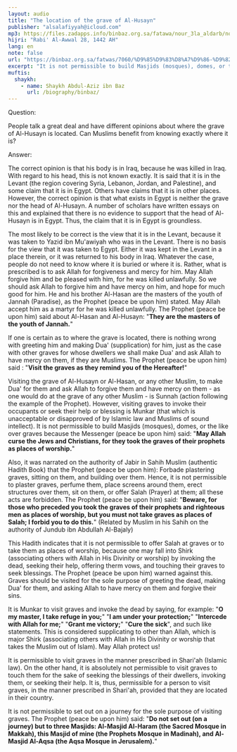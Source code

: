 ```yaml
---
layout: audio
title: "The location of the grave of Al-Husayn"
publisher: "alsalafiyyah@icloud.com"
mp3: https://files.zadapps.info/binbaz.org.sa/fatawa/nour_3la_aldarb/nour_168/16806.mp3
hijri: "Rabi' Al-Awwal 28, 1442 AH"
lang: en
note: false
url: "https://binbaz.org.sa/fatwas/7060/%D9%85%D9%83%D8%A7%D9%86-%D9%82%D8%A8%D8%B1-%D8%A7%D9%84%D8%AD%D8%B3%D9%8A%D9%86-%D8%B1%D8%B6%D9%8A-%D8%A7%D9%84%D9%84%D9%87-%D8%B9%D9%86%D9%87-%D9%88%D8%A7%D9%84%D8%B2%D9%8A%D8%A7%D8%B1%D8%A9-%D8%A7%D9%84%D8%B4%D8%B1%D8%B9%D9%8A%D8%A9-%D9%84%D9%84%D9%82%D8%A8%D9%88%D8%B1"
excerpt: "It is not permissible to build Masjids (mosques), domes, or the like over graves because the Messenger (peace be upon him) said, May Allah curse the Jews and Christians, for they took the graves of their prophets as places of worship."
muftis:
  shaykh: 
    - name: Shaykh Abdul-Aziz ibn Baz
      url: /biography/binbaz/
---
```


Question: 

People talk a great deal and have different opinions about where the grave of Al-Husayn is located. Can Muslims benefit from knowing exactly where it is? 

Answer:

The correct opinion is that his body is in Iraq, because he was killed in Iraq. With regard to his head, this is not known exactly. It is said that it is in the Levant (the region covering Syria, Lebanon, Jordan, and Palestine), and some claim that it is in Egypt. Others have claims that it is in other places. However, the correct opinion is that what exists in Egypt is neither the grave nor the head of Al-Husayn. A number of scholars have written essays on this and explained that there is no evidence to support that the head of Al-Husayn is in Egypt. Thus, the claim that it is in Egypt is groundless. 

The most likely to be correct is the view that it is in the Levant, because it was taken to Yazid ibn Mu'awiyah who was in the Levant. There is no basis for the view that it was taken to Egypt. Either it was kept in the Levant in a place therein, or it was returned to his body in Iraq. Whatever the case, people do not need to know where it is buried or where it is. Rather, what is prescribed is to ask Allah for forgiveness and mercy for him. May Allah forgive him and be pleased with him, for he was killed unlawfully. So we should ask Allah to forgive him and have mercy on him, and hope for much good for him. He and his brother Al-Hasan are the masters of the youth of Jannah (Paradise), as the Prophet (peace be upon him) stated. May Allah accept him as a martyr for he was killed unlawfully. The Prophet (peace be upon him) said about Al-Hasan and Al-Husayn: "**They are the masters of the youth of Jannah.**" 

If one is certain as to where the grave is located, there is nothing wrong with greeting him and making Dua' (supplication) for him, just as the case with other graves for whose dwellers we shall make Dua' and ask Allah to have mercy on them, if they are Muslims. The Prophet (peace be upon him) said : "**Visit the graves as they remind you of the Hereafter!**" 

Visiting the grave of Al-Husayn or Al-Hasan, or any other Muslim, to make Dua' for them and ask Allah to forgive them and have mercy on them - as one would do at the grave of any other Muslim - is Sunnah (action following the example of the Prophet). However, visiting graves to invoke their occupants or seek their help or blessing is Munkar (that which is unacceptable or disapproved of by Islamic law and Muslims of sound intellect). It is not permissible to build Masjids (mosques), domes, or the like over graves because the Messenger (peace be upon him) said: "**May Allah curse the Jews and Christians, for they took the graves of their prophets as places of worship.**" 

Also, it was narrated on the authority of Jabir in Sahih Muslim (authentic Hadith Book) that the Prophet (peace be upon him): Forbade plastering graves, sitting on them, and building over them. Hence, it is not permissible to plaster graves, perfume them, place screens around them, erect structures over them, sit on them, or offer Salah (Prayer) at them; all these acts are forbidden. The Prophet (peace be upon him) said: "**Beware, for those who preceded you took the graves of their prophets and righteous men as places of worship, but you must not take graves as places of Salah; I forbid you to do this.**" (Related by Muslim in his Sahih on the authority of Jundub ibn Abdullah Al-Bajaly) 

This Hadith indicates that it is not permissible to offer Salah at graves or to take them as places of worship, because one may fall into Shirk (associating others with Allah in His Divinity or worship) by invoking the dead, seeking their help, offering therm vows, and touching their graves to seek blessings. The Prophet (peace be upon him) warned against this. Graves should be visited for the sole purpose of greeting the dead, making Dua' for them, and asking Allah to have mercy on them and forgive their sins. 

It is Munkar to visit graves and invoke the dead by saying, for example: "**O my master, I take refuge in you;**" "**I am under your protection;**" "**Intercede with Allah for me;**" "**Grant me victory;**" "**Cure the sick**", and such like statements. This is considered supplicating to other than Allah, which is major Shirk (associating others with Allah in His Divinity or worship that takes the Muslim out of Islam). May Allah protect us! 

It is permissible to visit graves in the manner prescribed in Shari'ah (Islamic law). On the other hand, it is absolutely not permissible to visit graves to touch them for the sake of seeking the blessings of their dwellers, invoking them, or seeking their help. It is, thus, permissible for a person to visit graves, in the manner prescribed in Shari'ah, provided that they are located in their country. 

It is not permissible to set out on a journey for the sole purpose of visiting graves. The Prophet (peace be upon him) said: "**Do not set out (on a journey) but to three Masjids: Al-Masjid Al-Haram (the Sacred Mosque in Makkah), this Masjid of mine (the Prophets Mosque in Madinah), and Al-Masjid Al-Aqsa (the Aqsa Mosque in Jerusalem).**" 

